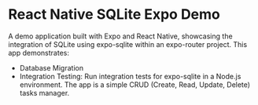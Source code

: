 # React Native SQLite Expo Demo

A demo application built with Expo and React Native, showcasing the integration of SQLite using expo-sqlite within an expo-router project. This app demonstrates:
- Database Migration
- Integration Testing: Run integration tests for expo-sqlite in a Node.js environment.
The app is a simple CRUD (Create, Read, Update, Delete) tasks manager.

